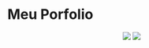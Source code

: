 # Meu Porfolio

<p align="center">
<img src="http://img.shields.io/static/v1?label=STATUS&message=EM%20DESENVOLVIMENTO&color=GREEN&style=for-the-badge"/>
<img src="http://img.shields.io/static/v1?label=VERSAO&message=1.0&color=GREEN&style=for-the-badge"/>
</p>
